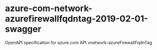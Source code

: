 # azure-com-network-azurefirewallfqdntag-2019-02-01-swagger
OpenAPI specification for azure.com API vnetwork-azureFirewallFqdnTag
